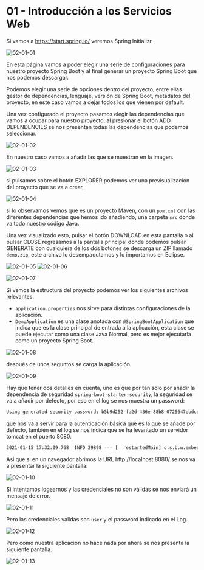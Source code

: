 # 01 - Introducción a los Servicios Web

Si vamos a https://start.spring.io/ veremos Spring Initializr.

![02-01-01](images/02-01-01.png)

En esta página vamos a poder elegir una serie de configuraciones para nuestro proyecto Spring Boot y al final generar un proyecto Spring Boot que nos podemos descargar. 

Podemos elegir una serie de opciones dentro del proyecto, entre ellas gestor de dependencias, lenguaje, versión de Spring Boot, metadatos del proyecto, en este caso vamos a dejar todos los que vienen por default.

Una vez configurado el proyecto pasamos elegir las dependencias que vamos a ocupar para nuestro proyecto, al presionar el botón ADD DEPENDENCIES se nos presentan todas las dependencias que podemos seleccionar.

![02-01-02](images/02-01-02.png)

En nuestro caso vamos a añadir las que se muestran en la imagen.

![02-01-03](images/02-01-03.png)

si pulsamos sobre el botón EXPLORER podemos ver una previsualización del proyecto que se va a crear, 

![02-01-04](images/02-01-04.png)

si lo observamos vemos que es un proyecto Maven, con un `pom.xml` con las diferentes dependencias que hemos ido añadiendo, una carpeta `src` donde va todo nuestro código Java.

Una vez visualizado esto, pulsar el botón DOWNLOAD en esta pantalla o al pulsar CLOSE regresamos a la pantalla principal donde podemos pulsar GENERATE con cualquiera de los dos botones se descarga un ZIP llamado `demo.zip`, este archivo lo desempaqutamos y lo importamos en Eclipse.

![02-01-05](images/02-01-05.png)
![02-01-06](images/02-01-06.png)

![02-01-07](images/02-01-07.png)

Si vemos la estructura del proyecto podemos ver los siguientes archivos relevantes.

* `application.properties` nos sirve para distintas configuraciones de la aplicación.
* `DemoApplication` es una clase anotada con `@SpringBootApplication` que indica que es la clase principal de entrada a la aplicación, esta clase se puede ejecutar como una clase Java Normal, pero es mejor ejecutarla como un proyecto Spring Boot.

![02-01-08](images/02-01-08.png)

después de unos seguntos se carga la aplicación.

![02-01-09](images/02-01-09.png)

Hay que tener dos detalles en cuenta, uno es que por tan solo por añadir la dependencia de seguridad `spring-boot-starter-security`, la seguridad se va a añadir por defecto, por eso en el log se nos muestra un password:

```sh
Using generated security password: b5b9d252-fa2d-436e-88b8-0725647ebdce
```

que nos va a servir para la autenticación básica que es la que se añade por defecto, también en el log se nos indica que se ha levantado un servidor tomcat en el puerto 8080.

```sh
2021-01-15 17:32:09.768  INFO 29898 --- [  restartedMain] o.s.b.w.embedded.tomcat.TomcatWebServer  : Tomcat started on port(s): 8080 (http) with context path ''
```

Así que si en un navegador abrimos la URL http://localhost:8080/ se nos va a presentar la siguiente pantalla:

![02-01-10](images/02-01-10.png)

Si intentamos logearnos y las credenciales no son válidas se nos enviará un mensaje de error.

![02-01-11](images/02-01-11.png)

Pero las credenciales validas son `user` y el password indicado en el Log.

![02-01-12](images/02-01-12.png)

Pero como nuestra aplicación no hace nada por ahora se nos presenta la siguiente pantalla.

![02-01-13](images/02-01-13.png)
